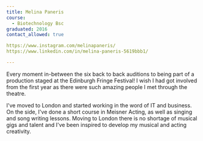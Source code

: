 ```yaml
---
title: Melina Paneris
course:
  - Biotechnology Bsc
graduated: 2016
contact_allowed: true

https://www.instagram.com/melinapaneris/ 
https://www.linkedin.com/in/melina-paneris-5619bbb1/ 

---
```


Every moment in-between the six back to back auditions to being part of a production staged at the Edinburgh Fringe Festival! I wish I had got involved from the first year as there were such amazing people I met through the theatre. 

I've moved to London and started working in the word of IT and business. On the side, I've done a short course in Meisner Acting, as well as singing and song writing lessons. Moving to London there is no shortage of musical gigs and talent and I've been inspired to develop my musical and acting creativity. 

